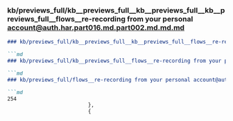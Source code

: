 ### kb/previews_full/kb__previews_full__kb__previews_full__kb__previews_full__flows__re-recording from your personal account@auth.har.part016.md.part002.md.md.md

```md
### kb/previews_full/kb__previews_full__kb__previews_full__flows__re-recording from your personal account@auth.har.part016.md.part002.md.md

```md
### kb/previews_full/kb__previews_full__flows__re-recording from your personal account@auth.har.part016.md.part002.md

```md
### kb/previews_full/flows__re-recording from your personal account@auth.har.part016.md (part 002)

```md
254
                          },
                          {
                 
```

```

```

```

```

